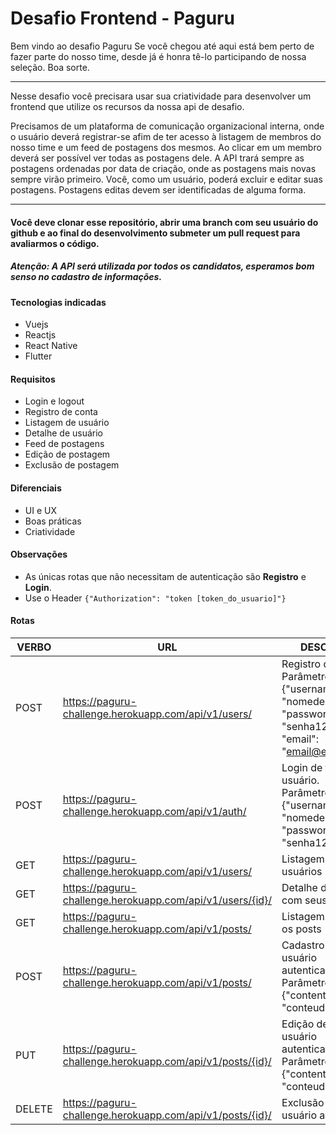 # Desafio Frontend - Paguru

Bem vindo ao desafio Paguru
Se você chegou até aqui está bem perto de fazer parte do nosso time, desde já é honra tê-lo participando de nossa seleção. Boa sorte.

------------

Nesse desafio você precisara usar sua criatividade para desenvolver um frontend que utilize os recursos da nossa api de desafio.

Precisamos de um plataforma de comunicação organizacional interna, onde o usuário deverá registrar-se afim de ter acesso à listagem de membros do nosso time e um feed de postagens dos mesmos. Ao clicar em um membro deverá ser possível ver todas as postagens dele. A API trará sempre as postagens ordenadas por data de criação, onde as postagens mais novas sempre virão primeiro. Você, como um usuário, poderá excluir e editar suas postagens. Postagens editas devem ser identificadas de alguma forma.

------------


#### Você deve clonar esse repositório, abrir uma branch com seu usuário do github e ao final do desenvolvimento submeter um pull request para avaliarmos o código.

##### Atenção: A API será utilizada por todos os candidatos, esperamos bom senso no cadastro de informações.

#### Tecnologias indicadas
- Vuejs
- Reactjs
- React Native
- Flutter

#### Requisitos
- Login e logout
- Registro de conta
- Listagem de usuário
- Detalhe de usuário
- Feed de postagens
- Edição de postagem
- Exclusão de postagem

#### Diferenciais
- UI e UX
- Boas práticas
- Criatividade

#### Observações
- As únicas rotas que não necessitam de autenticação são **Registro** e **Login**.
- Use o Header ``` {"Authorization": "token [token_do_usuario]"} ```

#### Rotas

| VERBO  | URL  | DESCRIÇÃO  |
| ------------ | ------------ | ------------ |
| POST  |https://paguru-challenge.herokuapp.com/api/v1/users/  | Registro de usuário. Parâmetros: {"username": "nomedeusuario", "password": "senha123", "email": "email@email.com"}  |
| POST  |https://paguru-challenge.herokuapp.com/api/v1/auth/  | Login de todos os usuário. Parâmetros: {"username": "nomedeusuario", "password": "senha123"}  |
| GET  | https://paguru-challenge.herokuapp.com/api/v1/users/   | Listagem de usuários  |
| GET  | https://paguru-challenge.herokuapp.com/api/v1/users/{id}/   | Detalhe de usuários com seus posts |
| GET  | https://paguru-challenge.herokuapp.com/api/v1/posts/  | Listagem de todos os posts  |
| POST  | https://paguru-challenge.herokuapp.com/api/v1/posts/  | Cadastro de post do usuário autenticado. Parâmetros: {"content": "conteudo do post"}  |
| PUT  | https://paguru-challenge.herokuapp.com/api/v1/posts/{id}/  | Edição de post do usuário autenticado. Parâmetros: {"content": "conteudo do post"}  |
| DELETE  | https://paguru-challenge.herokuapp.com/api/v1/posts/{id}/   | Exclusão de post do usuário autenticado  |

